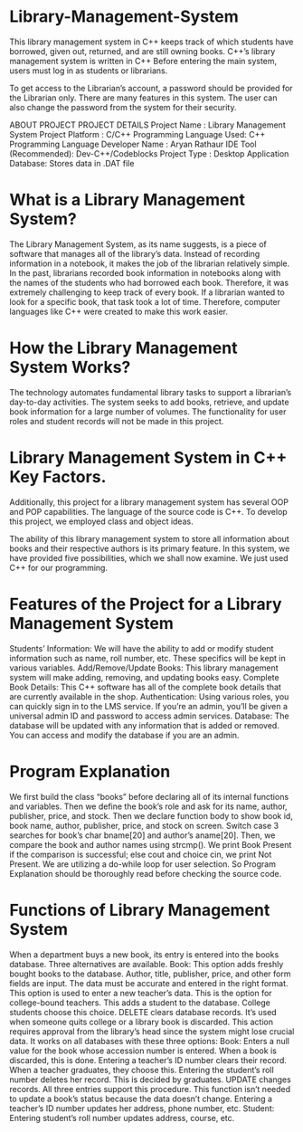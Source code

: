 # Library-Management-System

This library management system in C++ keeps track of which students have borrowed, given out, returned, and are still owning books. C++’s library management system is written in C++
Before entering the main system, users must log in as students or librarians.

To get access to the Librarian’s account, a password should be provided for the Librarian only.
There are many features in this system. The user can also change the password from the system for their security.

ABOUT PROJECT	PROJECT DETAILS
Project Name :	Library Management System
Project Platform :	C/C++
Programming Language Used:	C++ Programming Language
Developer Name :	Aryan Rathaur
IDE Tool (Recommended):	Dev-C++/Codeblocks
Project Type :	Desktop Application
Database:	Stores data in .DAT file

# What is a Library Management System?
The Library Management System, as its name suggests, is a piece of software that manages all of the library’s data.
Instead of recording information in a notebook, it makes the job of the librarian relatively simple.
In the past, librarians recorded book information in notebooks along with the names of the students who had borrowed each book. Therefore, it was extremely challenging to keep track of every book.
If a librarian wanted to look for a specific book, that task took a lot of time. Therefore, computer languages like C++ were created to make this work easier.

# How the Library Management System Works?
The technology automates fundamental library tasks to support a librarian’s day-to-day activities. The system seeks to add books, retrieve, and update book information for a large number of volumes. The functionality for user roles and student records will not be made in this project.

# Library Management System in C++ Key Factors.
Additionally, this project for a library management system has several OOP and POP capabilities.
The language of the source code is C++. To develop this project, we employed class and object ideas.

The ability of this library management system to store all information about books and their respective authors is its primary feature. In this system, we have provided five possibilities, which we shall now examine. We just used C++ for our programming.

# Features of the Project for a Library Management System
Students’ Information: We will have the ability to add or modify student information such as name, roll number, etc. These specifics will be kept in various variables.
Add/Remove/Update Books: This library management system will make adding, removing, and updating books easy.
Complete Book Details: This C++ software has all of the complete book details that are currently available in the shop.
Authentication: Using various roles, you can quickly sign in to the LMS service. If you’re an admin, you’ll be given a universal admin ID and password to access admin services.
Database: The database will be updated with any information that is added or removed. You can access and modify the database if you are an admin.


# Program Explanation
We first build the class “books” before declaring all of its internal functions and variables.
Then we define the book’s role and ask for its name, author, publisher, price, and stock.
Then we declare function body to show book id, book name, author, publisher, price, and stock on screen.
Switch case 3 searches for book’s char bname[20] and author’s aname[20].
Then, we compare the book and author names using strcmp().
We print Book Present if the comparison is successful; else cout and choice cin, we print Not Present.
We are utilizing a do-while loop for user selection.
So Program Explanation should be thoroughly read before checking the source code.


# Functions of Library Management System
When a department buys a new book, its entry is entered into the books database. Three alternatives are available.
Book: This option adds freshly bought books to the database. Author, title, publisher, price, and other form fields are input. The data must be accurate and entered in the right format.
This option is used to enter a new teacher’s data. This is the option for college-bound teachers.
This adds a student to the database. College students choose this choice.
DELETE clears database records. It’s used when someone quits college or a library book is discarded. This action requires approval from the library’s head since the system might lose crucial data.
It works on all databases with these three options:
Book: Enters a null value for the book whose accession number is entered. When a book is discarded, this is done.
Entering a teacher’s ID number clears their record. When a teacher graduates, they choose this.
Entering the student’s roll number deletes her record. This is decided by graduates.
UPDATE changes records. All three entries support this procedure.
This function isn’t needed to update a book’s status because the data doesn’t change.
Entering a teacher’s ID number updates her address, phone number, etc.
Student: Entering student’s roll number updates address, course, etc.
